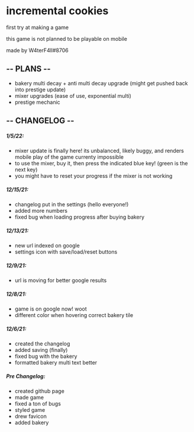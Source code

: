# incremental cookies

first try at making a game

this game is not planned to be playable on mobile

made by W4terF4ll#8706

## -- PLANS --

- bakery multi decay + anti multi decay upgrade (might get pushed back into prestige update)
- mixer upgrades (ease of use, exponential multi)
- prestige mechanic

 ## -- CHANGELOG --
 
##### 1/5/22:
- mixer update is finally here! its unbalanced, likely buggy, and renders mobile play of the game currenty impossible
- to use the mixer, buy it, then press the indicated blue key! (green is the next key)
- you might have to reset your progress if the mixer is not working

##### 12/15/21:
- changelog put in the settings (hello everyone!)
- added more numbers
- fixed bug when loading progress after buying bakery

##### 12/13/21:
- new url indexed on google
- settings icon with save/load/reset buttons

##### 12/9/21:
- url is moving for better google results

##### 12/8/21:
- game is on google now! woot
- different color when hovering correct bakery tile

##### 12/6/21: 
- created the changelog 
- added saving (finally) 
- fixed bug with the bakery 
- formatted bakery multi text better

##### Pre Changelog:
- created github page
- made game
- fixed a ton of bugs
- styled game
- drew favicon
- added bakery
